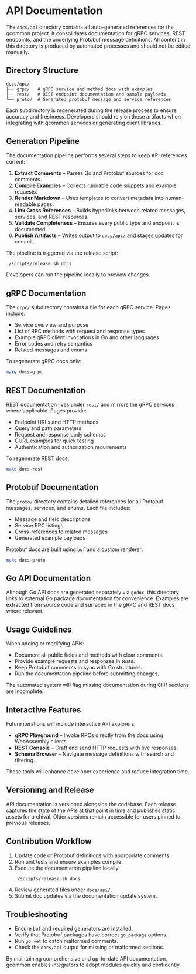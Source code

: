 <!-- file: docs/api/README.md -->
<!-- version: 1.1.0 -->
<!-- guid: 3aa7517d-f590-425b-9c2d-4963faec14fd -->

# API Documentation

The `docs/api` directory contains all auto-generated references for the gcommon project. It consolidates documentation for gRPC services, REST endpoints, and the underlying Protobuf message definitions. All content in this directory is
produced by automated processes and should not be edited manually.

## Directory Structure

```
docs/api/
├── grpc/   # gRPC service and method docs with examples
├── rest/   # REST endpoint documentation and sample payloads
└── proto/  # Generated protobuf message and service references
```

Each subdirectory is regenerated during the release process to ensure accuracy and freshness. Developers should rely on these artifacts when integrating with gcommon services or generating client libraries.

## Generation Pipeline

The documentation pipeline performs several steps to keep API references current:

1. **Extract Comments** – Parses Go and Protobuf sources for doc comments.
2. **Compile Examples** – Collects runnable code snippets and example requests.
3. **Render Markdown** – Uses templates to convert metadata into human-readable pages.
4. **Link Cross References** – Builds hyperlinks between related messages, services, and REST resources.
5. **Validate Completeness** – Ensures every public type and endpoint is documented.
6. **Publish Artifacts** – Writes output to `docs/api/` and stages updates for commit.

The pipeline is triggered via the release script:

```bash
./scripts/release.sh docs
```

Developers can run the pipeline locally to preview changes.

## gRPC Documentation

The `grpc/` subdirectory contains a file for each gRPC service. Pages include:

- Service overview and purpose
- List of RPC methods with request and response types
- Example gRPC client invocations in Go and other languages
- Error codes and retry semantics
- Related messages and enums

To regenerate gRPC docs only:

```bash
make docs-grpc
```

## REST Documentation

REST documentation lives under `rest/` and mirrors the gRPC services where applicable. Pages provide:

- Endpoint URLs and HTTP methods
- Query and path parameters
- Request and response body schemas
- CURL examples for quick testing
- Authentication and authorization requirements

To regenerate REST docs:

```bash
make docs-rest
```

## Protobuf Documentation

The `proto/` directory contains detailed references for all Protobuf messages, services, and enums. Each file includes:

- Message and field descriptions
- Service RPC listings
- Cross-references to related messages
- Generated example payloads

Protobuf docs are built using `buf` and a custom renderer:

```bash
make docs-proto
```

## Go API Documentation

Although Go API docs are generated separately via `godoc`, this directory links to external Go package documentation for convenience. Examples are extracted from source code and surfaced in the gRPC and REST docs where relevant.

## Usage Guidelines

When adding or modifying APIs:

- Document all public fields and methods with clear comments.
- Provide example requests and responses in tests.
- Keep Protobuf comments in sync with Go structures.
- Run the documentation pipeline before submitting changes.

The automated system will flag missing documentation during CI if sections are incomplete.

## Interactive Features

Future iterations will include interactive API explorers:

- **gRPC Playground** – Invoke RPCs directly from the docs using WebAssembly clients.
- **REST Console** – Craft and send HTTP requests with live responses.
- **Schema Browser** – Navigate message definitions with search and filtering.

These tools will enhance developer experience and reduce integration time.

## Versioning and Release

API documentation is versioned alongside the codebase. Each release captures the state of the APIs at that point in time and publishes static assets for archival. Older versions remain accessible for users pinned to previous releases.

## Contribution Workflow

1. Update code or Protobuf definitions with appropriate comments.
2. Run unit tests and ensure examples compile.
3. Execute the documentation pipeline locally:
   ```bash
   ./scripts/release.sh docs
   ```
4. Review generated files under `docs/api/`.
5. Submit doc updates via the documentation update system.

## Troubleshooting

- Ensure `buf` and required generators are installed.
- Verify that Protobuf packages have correct `go_package` options.
- Run `go vet` to catch malformed comments.
- Check the `docs/api` output for missing or malformed sections.

By maintaining comprehensive and up-to-date API documentation, gcommon enables integrators to adopt modules quickly and confidently.
